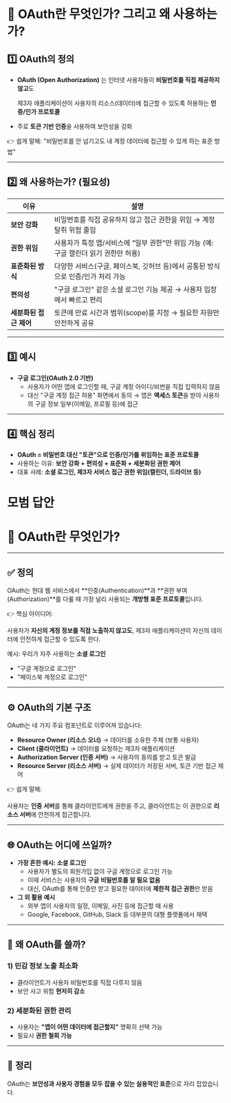 # 📌 OAuth란 무엇인가? 그리고 왜 사용하는가?


## 1️⃣ OAuth의 정의

- **OAuth (Open Authorization)** 는 인터넷 사용자들이 **비밀번호를 직접 제공하지 않고**도
    
    제3자 애플리케이션이 사용자의 리소스(데이터)에 접근할 수 있도록 허용하는 **인증/인가 프로토콜**
    
- 주로 **토큰 기반 인증**을 사용하여 보안성을 강화

👉 쉽게 말해: "비밀번호를 안 넘기고도 내 계정 데이터에 접근할 수 있게 하는 표준 방법"

---

## 2️⃣ 왜 사용하는가? (필요성)

| 이유 | 설명 |
| --- | --- |
| **보안 강화** | 비밀번호를 직접 공유하지 않고 접근 권한을 위임 → 계정 탈취 위험 줄임 |
| **권한 위임** | 사용자가 특정 앱/서비스에 "일부 권한"만 위임 가능 (예: 구글 캘린더 읽기 권한만 허용) |
| **표준화된 방식** | 다양한 서비스(구글, 페이스북, 깃허브 등)에서 공통된 방식으로 인증/인가 처리 가능 |
| **편의성** | "구글 로그인" 같은 소셜 로그인 기능 제공 → 사용자 입장에서 빠르고 편리 |
| **세분화된 접근 제어** | 토큰에 만료 시간과 범위(scope)를 지정 → 필요한 자원만 안전하게 공유 |

---

## 3️⃣ 예시

- **구글 로그인(OAuth 2.0 기반)**
    - 사용자가 어떤 앱에 로그인할 때, 구글 계정 아이디/비번을 직접 입력하지 않음
    - 대신 "구글 계정 접근 허용" 화면에서 동의 → 앱은 **액세스 토큰**을 받아 사용자의 구글 정보 일부(이메일, 프로필 등)에 접근

---

## 4️⃣ 핵심 정리

- **OAuth = 비밀번호 대신 "토큰"으로 인증/인가를 위임하는 표준 프로토콜**
- 사용하는 이유: **보안 강화 + 편의성 + 표준화 + 세분화된 권한 제어**
- 대표 사례: **소셜 로그인, 제3자 서비스 접근 권한 위임(캘린더, 드라이브 등)**

# 모범 답안

# 🔑 OAuth란 무엇인가?

---

## ✅ 정의

OAuth는 현대 웹 서비스에서 **인증(Authentication)**과 **권한 부여(Authorization)**를 다룰 때 가장 널리 사용되는 **개방형 표준 프로토콜**입니다.

👉 핵심 아이디어:

사용자가 **자신의 계정 정보를 직접 노출하지 않고도**, 제3자 애플리케이션이 자신의 데이터에 안전하게 접근할 수 있도록 한다.

예시: 우리가 자주 사용하는 **소셜 로그인**

- "구글 계정으로 로그인"
- "페이스북 계정으로 로그인"

---

## ⚙️ OAuth의 기본 구조

OAuth는 네 가지 주요 컴포넌트로 이루어져 있습니다:

- **Resource Owner (리소스 오너)** → 데이터를 소유한 주체 (보통 사용자)
- **Client (클라이언트)** → 데이터를 요청하는 제3자 애플리케이션
- **Authorization Server (인증 서버)** → 사용자의 동의를 받고 토큰 발급
- **Resource Server (리소스 서버)** → 실제 데이터가 저장된 서버, 토큰 기반 접근 제어

👉 쉽게 말해:

사용자는 **인증 서버**를 통해 클라이언트에게 권한을 주고, 클라이언트는 이 권한으로 **리소스 서버**에 안전하게 접근합니다.

---

## 🌐 OAuth는 어디에 쓰일까?

- **가장 흔한 예시: 소셜 로그인**
    - 사용자가 별도의 회원가입 없이 구글 계정으로 로그인 가능
    - 이때 서비스는 사용자의 **구글 비밀번호를 알 필요 없음**
    - 대신, OAuth를 통해 인증만 받고 필요한 데이터에 **제한적 접근 권한**만 받음
- **그 외 활용 예시**
    - 외부 앱이 사용자의 일정, 이메일, 사진 등에 접근할 때 사용
    - Google, Facebook, GitHub, Slack 등 대부분의 대형 플랫폼에서 채택

---

## 🎯 왜 OAuth를 쓸까?

### 1) 민감 정보 노출 최소화

- 클라이언트가 사용자 비밀번호를 직접 다루지 않음
- 보안 사고 위험 **현저히 감소**

### 2) 세분화된 권한 관리

- 사용자는 **"앱이 어떤 데이터에 접근할지"** 명확히 선택 가능
- 필요시 **권한 철회 가능**

---

## 📌 정리

OAuth는 **보안성과 사용자 경험을 모두 잡을 수 있는 실용적인 표준**으로 자리 잡았습니다.
